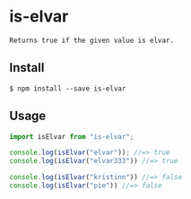# is-elvar
```
Returns true if the given value is elvar.
```

## Install
```console
$ npm install --save is-elvar
```

## Usage
```js
import isElvar from "is-elvar";

console.log(isElvar("elvar")); //=> true
console.log(isElvar("elvar333")) //=> true

console.log(isElvar("kristinn")) //=> false
console.log(isElvar("pie")) //=> false
```